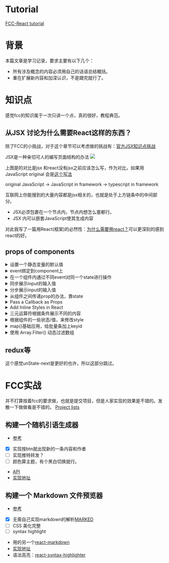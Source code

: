 # Tutorial
[FCC-React tutorial](https://www.freecodecamp.org/learn/front-end-development-libraries)

# 背景
本篇文章是学习记录，要求主要有以下几个：
- 所有涉及概念的内容必须用自己的话语总结概括。
- 重在扩展新内容和加深认识，不是跟完就行了。

# 知识点
感觉fcc的知识属于一次只讲一个点，真的很好，教程典范。
## 从JSX 讨论为什么需要React这样的东西？

除了FCC的小挑战，对于这个章节可以考虑做的挑战有：[官方JSX知识点挑战](https://beta.reactjs.org/learn/your-first-component#challenges)

JSX是一种亲切可人的编写页面结构的办法
![](https://www.freecodecamp.org/news/content/images/2022/04/image-12.png)

上图是的对比是jsx 和react没有jsx之前应该怎么写，作为对比，如果用JavaScript original 会是[这个写法](https://developer.mozilla.org/zh-CN/docs/Web/API/Document/createElement)


original JavaScript → JavaScript in framework →  typescript in framework 

互联网上你能搜到的大量内容都是jsx相关的，也就是处于上方链条中的中间部分。
- JSX必须包裹在一个节点内，节点内想怎么塞都行。
- JSX 内可以嵌套JavaScript使其生成内容

对此我写了一篇用React(框架)的必然性：[为什么需要用react？](./why-freamworks-matter.md)可以更深刻的感到react的好。

## props of components 
<details>
<summary>设置一个静态变量的默认值</summary>

```jsx
class CampSite extends React.Component {
  constructor(props) {
    super(props);
  }
  render() {
    return (
      <div>
        <Camper/>
      </div>
    );
  }
};

const Camper = props => <p>{props.name}</p>;
  // defaultProps 是一个自带属性，用来设置一些默认值或者初始值的
Camper.defaultProps = {
  name: "CamperBot"
};
//对于属性值的键对值有类型要求，这么看，果然tsx要好很多..... 
Camper.propTypes = {
  name: PropTypes.string.isRequired
};
```

</details>

<details>
<summary>event绑定到component上</summary>

```jsx
class MyComponent extends React.Component {
  constructor(props) {
    super(props);
    this.state = {
      name: 'Initial State'
    };
    // 因为erturn部分的jsx触发函数是这整个组件的一部分，需要绑定到组件上，这个组件是this
    this.handleClick = this.handleClick.bind(this);
  }
  handleClick() {
    // 触发这个函数的时候，设置变量
      this.setState({
        name:"React Rocks!"
      })
  }
  render() {
      // 这里重新赋值命名了一下
     const name =  this.state.name
    return (
      <div>
        <button onClick={this.handleClick}>Click Me</button>
        <h1>{name}</h1>
      </div>
    );
  }
};
```
</details>

<details>
<summary>在一个组件内通过不同event对同一个state进行操作</summary>

```jsx
class Counter extends React.Component {
  constructor(props) {
    super(props);
    this.state = {
      count: 0
    };
   // 事件的按钮都是组件的一部分，要操作的this的state，不绑不行
 this.increment = this.increment.bind(this);
  this.decrement = this.decrement.bind(this);
   this.reset = this.reset.bind(this);
    
  }
  
increment(){
    // 这个格式要强调，state是个对象，=> 后跟（） 里面再套个{}，{}再放个key，value
  this.setState(state =>  ({
   count:state.count+1
   }))
}
decrement(){
  this.setState(state => ({
   count:state.count-1
  }))
  }

reset(){
  this.setState(state => ({
   count:0
  }))
}

  render() {
    return (
      <div>
        <button className='inc' onClick={this.increment}>Increment!</button>
        <button className='dec' onClick={this.decrement}>Decrement!</button>
        <button className='reset' onClick={this.reset}>Reset</button>
        <h1>Current Count: {this.state.count}</h1>
      </div>
    );
  }
};
```
</details>

<details>
<summary>同步展示input的输入值</summary>

```jsx
 class ControlledInput extends React.Component {
  constructor(props) {
    super(props);
    this.state = {
      input: ''
    };

this.handleChange = this.handleChange.bind(this)

  }

handleChange(e){
  this.setState(state =>({
    input: e.target.value
  }))
}
  
  render() {
    return (
      <div>
        { /* input的value，onChange是常用自带props */}

           <input value = {this.state.input} onChange={this.handleChange} /> 
        { /* Change code above this line */}
        <h4>Controlled Input:</h4>
        <p>{this.state.input}</p>
      </div>
    );
  }
};
```
</details>

<details>
<summary>分步展示input的输入值</summary>

```jsx
class MyForm extends React.Component {
  constructor(props) {
    super(props);
    this.state = {
      input: '',
      submit: ''
    };
    this.handleChange = this.handleChange.bind(this);
    this.handleSubmit = this.handleSubmit.bind(this);
  }
  handleChange(event) {
    this.setState({
       
      input: event.target.value
    });
  }
  handleSubmit(event) {
    // 阻止事件的默认提交，比如回车。依靠btn来提交
    event.preventDefault()
 this.setState(state =>({
    //  输入的内容被target获取后，从input传到到submit
    submit: this.state.input
  }))
   
  }
  render() {
    return (
      <div>
        <form onSubmit={this.handleSubmit}>
          <input value = {this.state.input} onChange={this.handleChange}/>
          <button type='submit'>Submit!</button>
        </form>
          <h1>{this.state.submit}</h1>
      </div>
    );
  }
}
```
</details>

<details>
<summary>从组件之间传递prop的办法，靠state</summary>
有点绕，啥时候用是个问题，感觉有点没必要，格式都差不多干嘛硬分两个组件

```jsx
class MyApp extends React.Component {
  constructor(props) {
    super(props);
    this.state = {
      name: 'CamperBot'
    }
  }

  render() {
    
    return (
       <div>
{/*The Navbar component should receive the MyApp state property name as props.*/}
         <Navbar name={this.state.name} />

       </div>
    );
  }
};

class Navbar extends React.Component {
  constructor(props) {
    super(props);
  }
  render() {
    return (
    <div>

       <h1>Hello, my name is: {this.props.name}</h1>

    </div>
    );
  }
};
```
</details>

<details>
<summary>Pass a Callback as Props</summary>
这个callback比较好玩，等于做到了样式和控制分离。

```jsx
import React from "react";
class MyApp extends React.Component {
    constructor(props) {
        super(props);
        this.state = {
            inputValue: ''
        }
        this.handleChange = this.handleChange.bind(this);
    }
    handleChange(event) {
        this.setState({
            inputValue: event.target.value
        });
    }
    render() {
        return (
            <div>
                {/* hange 这个名字是从GetInput的定义里来的，并不是随便什么名字都可以，但是召唤的函数是this里的 */}
                {/*GetInput要两个参数，hange和words，但是words没写也能过 */}
                <GetInput hange={this.handleChange}  />
            {/* 如果写了的话，是这个样子 */}
                    {/* <GetInput hange={this.handleChange} words={this.state.inputValue} /> */}
                {/* show这个props-name也是，来自RenderInput里，必须一致，但是{}内的内容是根据MyApp的写法来的 */}
                <RenderInput show={this.state.inputValue} />
                { /* Change code above this line */}
            </div>
        );
    }
};

class GetInput extends React.Component {
    constructor(props) {
        super(props);
    }
    render() {
        return (
            <div>
                <h3>Get Input:</h3>
                <input
                    value={this.props.words}
                    onChange={this.props.hange} />
            </div>
        );
    }
};

class RenderInput extends React.Component {
    constructor(props) {
        super(props);
    }
    render() {
        return (
            <div>
                <h3>Input Render:</h3>
                <p>{this.props.show}</p>
            </div>
        );
    }
};

export default MyApp
```

</details>

<details>
<summary>Add Inline Styles in React</summary>

```jsx
// 看来如果不是css分离，写成对象赋值是不错的做法。但是也有遗憾的地方，很多比例单位没法搞，比如rem，rm，这个只认px的样子
const styles = {
  color: 'purple',
  fontSize: '40',
  border: "2px solid purple",
};


class Colorful extends React.Component {

  render() {

    return (
      <div style={styles}>Style Me!</div>
    );

  }
};
```

</details>

<details>
<summary>三元运算符根据条件展示不同的内容</summary>
这个蛮实用的，内容还可以是组件，这个是在渲染 的时候在判断展示什么

```jsx


class CheckUserAge extends React.Component {
  constructor(props) {
    super(props);
    // Change code below this line
       this.state = {
      userAge: '',
      input: ''
    }
    // Change code above this line
    this.submit = this.submit.bind(this);
    this.handleChange = this.handleChange.bind(this);
  }
  handleChange(e) {
    this.setState({
      input: e.target.value,
      userAge: ''
    });
  }
  submit() {
    this.setState(state => ({
      userAge: state.input
    }));
  }
  render() {
    const buttonOne = <button onClick={this.submit}>Submit</button>;
    //这里是P段落比button要合理。
    const tips1 = <p>You May Enter</p>;
    const tips2 = <p>You Shall Not Pass</p>;
    return (
      <div>
        <h3>Enter Your Age to Continue</h3>
        <input
          type='number'
          value={this.state.input}
          onChange={this.handleChange}
        />
        <br />
        {/* 没有输入就还是保持原样，年纪大于等于18就提示可以，小于18不行 */}
        {
          
          this.state.userAge === ''
            ? buttonOne
            : this.state.userAge >= 18
              ? tips1
              : tips2
          }
       
      </div>
    );
  }
}
```

</details>

<details>
<summary>根据组件的一些状态/值，来修改style </summary>
根据组件状态有条件地更改内联 CSS，从案例来看作为提醒不错的，如果再搭配一个值判断，也可以显示出一些提醒文本。


```jsx
import React from "react";
class GateKeeper extends React.Component {
    constructor(props) {
      super(props);
      this.state = {
        input: ''
      };
      this.handleChange = this.handleChange.bind(this);
    }
    handleChange(event) {
      this.setState({ input: event.target.value })
    }
    render() {
      let inputStyle = {
        border: '1px solid black'
      };
  
        if(this.state.input.length > 15){
          inputStyle.border = '3px solid red'
        }

      return (
        <div>
          <h3>Don't Type Too Much:</h3>
          <input
            type="text"
            style={inputStyle}
            value={this.state.input}
            onChange={this.handleChange} />
        </div>
      );
    }
  };
  export default GateKeeper
```

</details>


<details>
<summary>map()基础应用，给批量条加上keyid </summary>

```JSX
const textAreaStyles = {
  width: 235,
  margin: 5
};

class MyToDoList extends React.Component {
  constructor(props) {
    super(props);
    this.state = {
      userInput: '',
      toDoList:[]
    }
    this.handleSubmit = this.handleSubmit.bind(this);
    this.handleChange = this.handleChange.bind(this);
  }
  handleSubmit() {
    // 这些就是基础知识了感觉
    const itemsArray = this.state.userInput.split(',');
    this.setState({
      toDoList: itemsArray
    });
  }
  handleChange(e) {
    this.setState({
      userInput: e.target.value
    });
  }
  render() {
    // 这个还是比较好的习惯，把map抽出来，这样下面整体会好看，key是个习惯变量，加多了就习惯了，还是要习惯加
    const items = this.state.toDoList.map((x,index)=><li key={index}>{x}</li>); 
    return (
      <div>
        <textarea
          onChange={this.handleChange}
          value={this.state.userInput}
          style={textAreaStyles}
          placeholder='Separate Items With Commas'
        />
        <br />
        <button onClick={this.handleSubmit}>Create List</button>
        <h1>My "To Do" List:</h1>
        <ul>{items}</ul>
      </div>
    );
  }
}
```

</details>


<details>
<summary>使用 Array.Filter() 动态过滤数组 </summary>

```JSX
class MyComponent extends React.Component {
  constructor(props) {
    super(props);
    this.state = {
      users: [
        {
          username: 'Jeff',
          online: true
        },
        {
          username: 'Alan',
          online: false
        },
        {
          username: 'Mary',
          online: true
        },
        {
          username: 'Jim',
          online: false
        },
        {
          username: 'Sara',
          online: true
        },
        {
          username: 'Laura',
          online: true
        }
      ]
    };
  }
  render() {
    const usersOnline = this.state.users.filter(user => user.online);
    const renderOnline = usersOnline.map((x,index) => <li key={index}>{x.username}</li>); 
    return (
      <div>
        <h1>Current Online Users:</h1>
        <ul>{renderOnline}</ul>
      </div>
    );
  }
}
```
</details>

## redux等
这个感觉unState-next是更好的也许，所以这部分跳过。

# FCC实战
并不打算按着fcc的要求做，也就是提交项目，但是人家实现的效果是不错的。发散一下做做看是不错的。
[Project lists](https://www.freecodecamp.org/learn/front-end-development-libraries/#front-end-development-libraries-projects)

## 构建一个随机引语生成器
- [参考]( https://codepen.io/freeCodeCamp/full/qRZeGZ )

- [X] 实现按btn就出现新的一条内容和作者
- [ ] 实现推特转发？
- [ ] 颜色算主题，有个黑白切换就行。
- [API](https://github.com/lukePeavey/quotable#get-random-quote)
- [实现地址](https://libregd.github.io/profilo/practices)
## 构建一个 Markdown 文件预览器

- [参考](https://codepen.io/freeCodeCamp/full/GrZVVO)

- [X] 无需自己实现markdown的解析[MARKED](https://cdnjs.com/libraries/marked)
- [ ] CSS 美化完整
- [ ] syntax highlight
- 用的另一个[react-markdown](https://github.com/remarkjs/react-markdown#plugins)
- [实现地址](https://libregd.github.io/profilo/practices)
- 语法高亮：[react-syntax-highlighter](https://github.com/remarkjs/react-markdown)


## 

